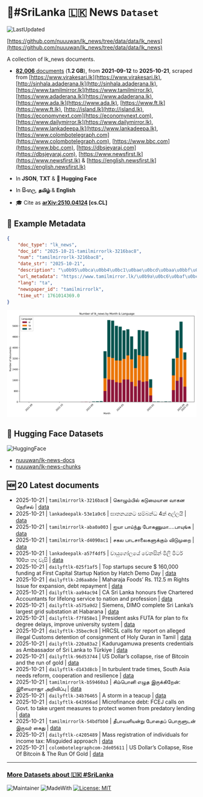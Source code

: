# 📄#SriLanka 🇱🇰 News `Dataset`

![LastUpdated](https://img.shields.io/badge/last_updated-2025--10--21_08:14:42-green)

[https://github.com/nuuuwan/lk_news/tree/data/data/lk_news](https://github.com/nuuuwan/lk_news/tree/data/data/lk_news)

A collection of lk_news documents.

- [**82,006** documents](https://github.com/nuuuwan/lk_news/tree/data/data/lk_news) (**1.2 GB**), from **2021-09-12** to **2025-10-21**, scraped from [https://www.virakesari.lk](https://www.virakesari.lk), [http://sinhala.adaderana.lk](http://sinhala.adaderana.lk), [https://www.tamilmirror.lk](https://www.tamilmirror.lk), [https://www.adaderana.lk](https://www.adaderana.lk), [https://www.ada.lk](https://www.ada.lk), [https://www.ft.lk](https://www.ft.lk), [http://island.lk](http://island.lk), [https://economynext.com](https://economynext.com), [https://www.dailymirror.lk](https://www.dailymirror.lk), [https://www.lankadeepa.lk](https://www.lankadeepa.lk), [https://www.colombotelegraph.com](https://www.colombotelegraph.com), [https://www.bbc.com](https://www.bbc.com), [https://dbsjeyaraj.com](https://dbsjeyaraj.com), [https://www.newsfirst.lk](https://www.newsfirst.lk) & [https://english.newsfirst.lk](https://english.newsfirst.lk)

- In **JSON**, **TXT** & **🤗 Hugging Face**

- In **සිංහල**, **தமிழ்** & **English**

- 🎓 Cite as **[arXiv:2510.04124](https://arxiv.org/abs/2510.04124) [cs.CL]**

## 📝 Example Metadata

```json
{
    "doc_type": "lk_news",
    "doc_id": "2025-10-21-tamilmirrorlk-3216bac8",
    "num": "tamilmirrorlk-3216bac8",
    "date_str": "2025-10-21",
    "description": "\u0b95\u0bca\u0bb4\u0bc1\u0bae\u0bcd\u0baa\u0bbf\u0bb2\u0bcd \u0b95\u0b9f\u0bc1\u0bae\u0bc8\u0baf\u0bbe\u0ba9 \u0bb5\u0bbe\u0b95\u0ba9 \u0ba8\u0bc6\u0bb0\u0bbf\u0b9a\u0bb2\u0bcd",
    "url_metadata": "https://www.tamilmirror.lk/\u0b9a\u0bc6\u0baf\u0bcd\u0ba4\u0bbf\u0b95\u0bb3\u0bcd/\u0b95\u0bca\u0bb4\u0bc1\u0bae\u0bcd\u0baa\u0bbf\u0bb2\u0bcd-\u0b95\u0b9f\u0bc1\u0bae\u0bc8\u0baf\u0bbe\u0ba9-\u0bb5\u0bbe\u0b95\u0ba9-\u0ba8\u0bc6\u0bb0\u0bbf\u0b9a\u0bb2\u0bcd/175-366583",
    "lang": "ta",
    "newspaper_id": "tamilmirrorlk",
    "time_ut": 1761014369.0
}
```

![Chart](https://raw.githubusercontent.com/nuuuwan/lk_news/refs/heads/data/data/lk_news/docs_by_month_and_lang.png)

## 🤗 Hugging Face Datasets

![HuggingFace](https://img.shields.io/badge/-HuggingFace-FDEE21?style=for-the-badge&logo=HuggingFace)

- [nuuuwan/lk-news-docs](https://huggingface.co/datasets/nuuuwan/lk-news-docs)
- [nuuuwan/lk-news-chunks](https://huggingface.co/datasets/nuuuwan/lk-news-chunks)

## 🆕 20 Latest documents

- 2025-10-21 | `tamilmirrorlk-3216bac8` | கொழும்பில் கடுமையான வாகன நெரிசல் | [data](https://github.com/nuuuwan/lk_news/tree/data/data/lk_news/2020s/2025/2025-10-21-tamilmirrorlk-3216bac8)
- 2025-10-21 | `lankadeepalk-53e1a9c6` | ඝාතනයකට සම්බන්ධ 4ක් අල්ලයි | [data](https://github.com/nuuuwan/lk_news/tree/data/data/lk_news/2020s/2025/2025-10-21-lankadeepalk-53e1a9c6)
- 2025-10-21 | `tamilmirrorlk-aba0a003` | ஐயா பாய்ந்து போகணுமா....பாயுங்க | [data](https://github.com/nuuuwan/lk_news/tree/data/data/lk_news/2020s/2025/2025-10-21-tamilmirrorlk-aba0a003)
- 2025-10-21 | `tamilmirrorlk-d4090ac1` | சகல பாடசாலைகளுக்கும் விடுமுறை | [data](https://github.com/nuuuwan/lk_news/tree/data/data/lk_news/2020s/2025/2025-10-21-tamilmirrorlk-d4090ac1)
- 2025-10-21 | `lankadeepalk-a57f4df5` | වායුගෝලයේ වෙනසින් මිලි මිටර් 100ක තද වැසි | [data](https://github.com/nuuuwan/lk_news/tree/data/data/lk_news/2020s/2025/2025-10-21-lankadeepalk-a57f4df5)
- 2025-10-21 | `dailyftlk-025f1af5` | Top startups secure $ 160,000 funding at  First Capital Startup Nation by Hatch Demo Day | [data](https://github.com/nuuuwan/lk_news/tree/data/data/lk_news/2020s/2025/2025-10-21-dailyftlk-025f1af5)
- 2025-10-21 | `dailyftlk-2d6aa8de` | Maharaja Foods’  Rs. 112.5 m Rights Issue for expansion, debt repayment | [data](https://github.com/nuuuwan/lk_news/tree/data/data/lk_news/2020s/2025/2025-10-21-dailyftlk-2d6aa8de)
- 2025-10-21 | `dailyftlk-aa94ac94` | CA Sri Lanka honours five Chartered Accountants for lifelong service  to nation and profession | [data](https://github.com/nuuuwan/lk_news/tree/data/data/lk_news/2020s/2025/2025-10-21-dailyftlk-aa94ac94)
- 2025-10-21 | `dailyftlk-a575a9d2` | Siemens, DIMO complete Sri Lanka’s largest grid substation at Habarana | [data](https://github.com/nuuuwan/lk_news/tree/data/data/lk_news/2020s/2025/2025-10-21-dailyftlk-a575a9d2)
- 2025-10-21 | `dailyftlk-f7f858e1` | President asks FUTA for plan to fix degree delays, improve university system | [data](https://github.com/nuuuwan/lk_news/tree/data/data/lk_news/2020s/2025/2025-10-21-dailyftlk-f7f858e1)
- 2025-10-21 | `dailyftlk-35bec9c8` | HRCSL calls for report on alleged illegal Customs detention of consignment of Holy Quran in Tamil | [data](https://github.com/nuuuwan/lk_news/tree/data/data/lk_news/2020s/2025/2025-10-21-dailyftlk-35bec9c8)
- 2025-10-21 | `dailyftlk-220a83a2` | Kadurugamuwa presents credentials as Ambassador of Sri Lanka to Türkiye | [data](https://github.com/nuuuwan/lk_news/tree/data/data/lk_news/2020s/2025/2025-10-21-dailyftlk-220a83a2)
- 2025-10-21 | `dailyftlk-96d53744` | US Dollar’s collapse, rise of Bitcoin and the run of gold | [data](https://github.com/nuuuwan/lk_news/tree/data/data/lk_news/2020s/2025/2025-10-21-dailyftlk-96d53744)
- 2025-10-21 | `dailyftlk-d143d8cb` | In turbulent trade times, South Asia needs reform, cooperation and resilience | [data](https://github.com/nuuuwan/lk_news/tree/data/data/lk_news/2020s/2025/2025-10-21-dailyftlk-d143d8cb)
- 2025-10-21 | `tamilmirrorlk-b59460a3` | சிம்பொனி எழுத இருக்கிறேன்: இளையராஜா அறிவிப்பு | [data](https://github.com/nuuuwan/lk_news/tree/data/data/lk_news/2020s/2025/2025-10-21-tamilmirrorlk-b59460a3)
- 2025-10-21 | `dailyftlk-34b76465` | A storm in a teacup | [data](https://github.com/nuuuwan/lk_news/tree/data/data/lk_news/2020s/2025/2025-10-21-dailyftlk-34b76465)
- 2025-10-21 | `dailyftlk-643956ad` | Microfinance debt: FCEJ calls on Govt. to take urgent measures to protect women from predatory lending | [data](https://github.com/nuuuwan/lk_news/tree/data/data/lk_news/2020s/2025/2025-10-21-dailyftlk-643956ad)
- 2025-10-21 | `tamilmirrorlk-54bdfbb0` | தீபாவளியன்று போதைப் பொருளுடன் இருவர் கைது | [data](https://github.com/nuuuwan/lk_news/tree/data/data/lk_news/2020s/2025/2025-10-21-tamilmirrorlk-54bdfbb0)
- 2025-10-21 | `dailyftlk-c4205489` | Mass registration of individuals  for income tax: Misguided approach | [data](https://github.com/nuuuwan/lk_news/tree/data/data/lk_news/2020s/2025/2025-10-21-dailyftlk-c4205489)
- 2025-10-21 | `colombotelegraphcom-2de05611` | US Dollar’s Collapse, Rise Of Bitcoin & The Run Of Gold | [data](https://github.com/nuuuwan/lk_news/tree/data/data/lk_news/2020s/2025/2025-10-21-colombotelegraphcom-2de05611)

---

### [More Datasets about 🇱🇰 #SriLanka](https://github.com/nuuuwan/lk_datasets)

![Maintainer](https://img.shields.io/badge/maintainer-nuuuwan-red)
![MadeWith](https://img.shields.io/badge/made_with-python-blue)
[![License: MIT](https://img.shields.io/badge/License-MIT-yellow.svg)](https://opensource.org/licenses/MIT)

